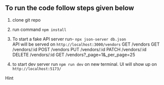 ## To run the code follow steps given below

1. clone git repo
2. run command `npm install`
3. To start a fake API server run- `npx json-server db.json`  
   API will be served on `http://localhost:3000/vendors`
   GET /vendors
   GET /vendors/:id
   POST /vendors
   PUT /vendors/:id
   PATCH /vendors/:id
   DELETE /vendors/:id
   GET /vendors?\_page=1&\_per_page=25


4. to start dev server run `npm run dev` on new terminal. UI will show up on `http://localhost:5173/`

Hint 